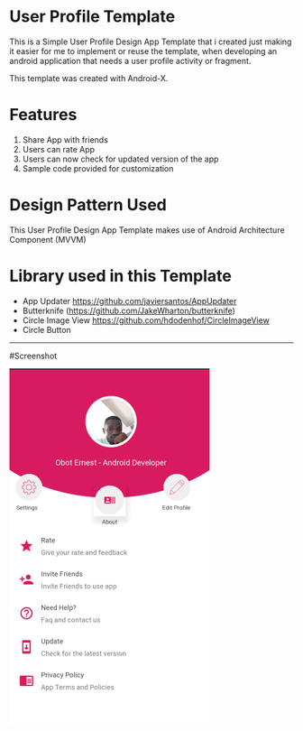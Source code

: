 # User Profile Template
 This is a Simple User Profile Design App Template that i created just making it easier for me to implement or reuse the template, when developing an
 android application that needs a user profile activity or fragment. 
 
 This template was created with Android-X.
 
# Features
1. Share App with friends
2. Users can rate App
3. Users can now check for updated version of the app
4. Sample code provided for customization

 
# Design Pattern Used
This User Profile Design App Template makes use of Android Architecture Component (MVVM)
 
# Library used in this Template
- App Updater https://github.com/javiersantos/AppUpdater
- Butterknife (https://github.com/JakeWharton/butterknife)
- Circle Image View https://github.com/hdodenhof/CircleImageView
- Circle Button

***
#Screenshot

![](images/image_design.png)

